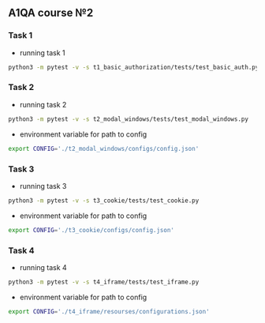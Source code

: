 ## A1QA course №2
### Task 1
* running task 1
```bash
python3 -m pytest -v -s t1_basic_authorization/tests/test_basic_auth.py
```
### Task 2
* running task 2
```bash 
python3 -m pytest -v -s t2_modal_windows/tests/test_modal_windows.py
```
* environment variable for path to config
```bash 
export CONFIG='./t2_modal_windows/configs/config.json'
```

### Task 3
* running task 3
```bash 
python3 -m pytest -v -s t3_cookie/tests/test_cookie.py 
```
* environment variable for path to config
```bash 
export CONFIG='./t3_cookie/configs/config.json'
```

### Task 4
* running task 4
```bash 
python3 -m pytest -v -s t4_iframe/tests/test_iframe.py  
```
* environment variable for path to config
```bash 
export CONFIG='./t4_iframe/resourses/configurations.json'
```
